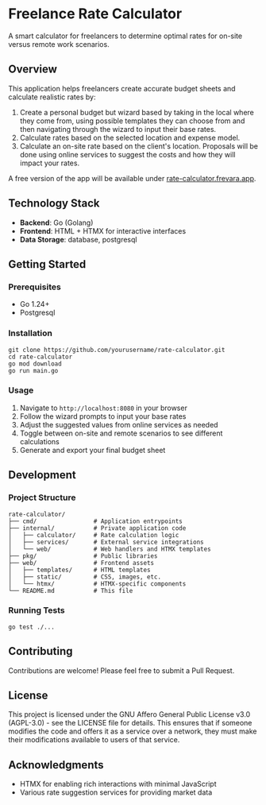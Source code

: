 # Freelance Rate Calculator

A smart calculator for freelancers to determine optimal rates for on-site versus remote work scenarios.

## Overview

This application helps freelancers create accurate budget sheets and calculate realistic rates by:

1. Create a personal budget but wizard based by taking in the local where
   they come from, using possible templates they can choose from and then
   navigating through the wizard to input their base rates.
2. Calculate rates based on the selected location and expense model.
3. Calculate an on-site rate based on the client's location. Proposals will
   be done using online services to suggest the costs and how they will impact
   your rates.

A free version of the app will be available under [rate-calculator.frevara.app](https://rate-calculator.frevara.app).

## Technology Stack

- **Backend**: Go (Golang)
- **Frontend**: HTML + HTMX for interactive interfaces
- **Data Storage**: database, postgresql

## Getting Started

### Prerequisites

- Go 1.24+
- Postgresql

### Installation

```
git clone https://github.com/yourusername/rate-calculator.git
cd rate-calculator
go mod download
go run main.go
```

### Usage

1. Navigate to `http://localhost:8080` in your browser
2. Follow the wizard prompts to input your base rates
3. Adjust the suggested values from online services as needed
4. Toggle between on-site and remote scenarios to see different calculations
5. Generate and export your final budget sheet

## Development

### Project Structure

```
rate-calculator/
├── cmd/                # Application entrypoints
├── internal/           # Private application code
│   ├── calculator/     # Rate calculation logic
│   ├── services/       # External service integrations
│   └── web/            # Web handlers and HTMX templates
├── pkg/                # Public libraries
├── web/                # Frontend assets
│   ├── templates/      # HTML templates
│   ├── static/         # CSS, images, etc.
│   └── htmx/           # HTMX-specific components
└── README.md           # This file
```

### Running Tests

```
go test ./...
```

## Contributing

Contributions are welcome! Please feel free to submit a Pull Request.

## License

This project is licensed under the GNU Affero General Public License v3.0 (AGPL-3.0) - see the LICENSE file for details. This ensures that if someone modifies the code and offers it as a service over a network, they must make their modifications available to users of that service.

## Acknowledgments

- HTMX for enabling rich interactions with minimal JavaScript
- Various rate suggestion services for providing market data
